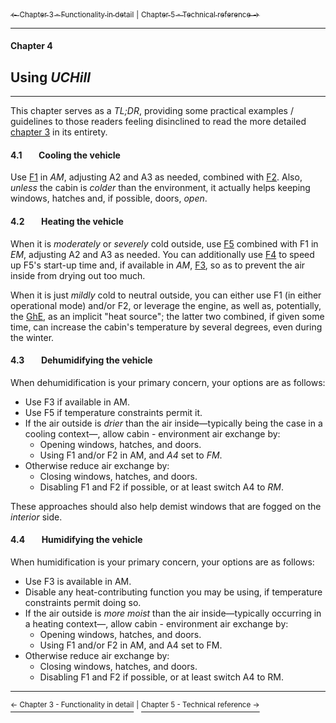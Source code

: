 [<sub>&#8592; Chapter 3 - Functionality in detail</sub>](./3_functionality_details.md) <sub>|</sub> [<sub>Chapter 5 - Technical reference &#8594;</sub>](./5_technical_reference.md)<br/>
***
#### Chapter 4
## Using *UCHill*
***
This chapter serves as a *TL;DR*, providing some practical examples / guidelines to those readers feeling disinclined to read the more detailed [chapter 3](./3_functionality_details.md) in its entirety.

#### 4.1&#160;&#160;&#160;&#160;&#160;&#160;&#160;&#160;Cooling the vehicle

Use [F1](./3112_driver_passenger_ac.md) in *AM*, adjusting A2 and A3 as needed, combined with [F2](./3112_driver_passenger_ac.md). Also, *unless* the cabin is *colder* than the environment, it actually helps keeping windows, hatches and, if possible, doors, *open*.

#### 4.2&#160;&#160;&#160;&#160;&#160;&#160;&#160;&#160;Heating the vehicle

When it is *moderately* or *severely* cold outside, use [F5](./3115_cabin_heaters.md) combined with F1 in *EM*, adjusting A2 and A3 as needed. You can additionally use [F4](./3114_auxiliary_heating.md) to speed up F5's start-up time and, if available in *AM*, [F3](./3113_humidity_management.md), so as to prevent the air inside from drying out too much.

When it is just *mildly* cold to neutral outside, you can either use F1 (in either operational mode) and/or F2, or leverage the engine, as well as, potentially, the [GhE](./3121_greenhouse_effect.md), as an implicit "heat source"; the latter two combined, if given some time, can increase the cabin's temperature by several degrees, even during the winter.

#### 4.3&#160;&#160;&#160;&#160;&#160;&#160;&#160;&#160;Dehumidifying the vehicle

When dehumidification is your primary concern, your options are as follows:
* Use F3 if available in AM.
* Use F5 if temperature constraints permit it.
* If the air outside is *drier* than the air inside—typically being the case in a cooling context—, allow cabin - environment air exchange by:
    * Opening windows, hatches, and doors.
    * Using F1 and/or F2 in AM, and *A4* set to *FM*.
* Otherwise reduce air exchange by:
    * Closing windows, hatches, and doors.
    * Disabling F1 and F2 if possible, or at least switch A4 to *RM*.

These approaches should also help demist windows that are fogged on the *interior* side.

#### 4.4&#160;&#160;&#160;&#160;&#160;&#160;&#160;&#160;Humidifying the vehicle

When humidification is your primary concern, your options are as follows:
* Use F3 is available in AM.
* Disable any heat-contributing function you may be using, if temperature constraints permit doing so.
* If the air outside is *more moist* than the air inside—typically occurring in a heating context—, allow cabin - environment air exchange by:
    * Opening windows, hatches, and doors.
    * Using F1 and/or F2 in AM, and A4 set to FM.
* Otherwise reduce air exchange by:
    * Closing windows, hatches, and doors.
    * Disabling F1 and F2 if possible, or at least switch A4 to RM.
***
[<sup>&#8592; Chapter 3 - Functionality in detail</sup>](.3_functionality_details.md) <sup>|</sup> [<sup>Chapter 5 - Technical reference &#8594;</sup>](./5_technical_reference.md)
